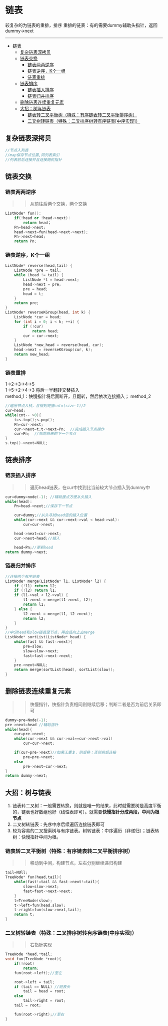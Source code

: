 <a id="markdown-链表" name="链表"></a>
# 链表
较复杂的为链表的重排，排序
重排的链表：有的需要dummy辅助头指针，返回dummy->next

---

<!-- TOC -->

- [链表](#链表)
  - [复杂链表深拷贝](#复杂链表深拷贝)
  - [链表交换](#链表交换)
    - [链表两两逆序](#链表两两逆序)
    - [链表逆序，K个一组](#链表逆序k个一组)
    - [链表重排](#链表重排)
  - [链表排序](#链表排序)
    - [链表插入排序](#链表插入排序)
    - [链表归并排序](#链表归并排序)
  - [删除链表连续重复元素](#删除链表连续重复元素)
  - [大招：树与链表](#大招树与链表)
    - [链表转二叉平衡树（特殊：有序链表转二叉平衡排序树）](#链表转二叉平衡树特殊有序链表转二叉平衡排序树)
    - [二叉树转链表（特殊：二叉排序树转有序链表[中序实现]）](#二叉树转链表特殊二叉排序树转有序链表中序实现)

<!-- /TOC -->


<a id="markdown-复杂链表深拷贝" name="复杂链表深拷贝"></a>
## 复杂链表深拷贝

```cpp
//节点入列表
//map保存节点位置,同列表索引
//列表前后连接并且连接随机指针

```


<a id="markdown-链表交换" name="链表交换"></a>
## 链表交换

<a id="markdown-链表两两逆序" name="链表两两逆序"></a>
### 链表两两逆序

>>从前往后两个交换，两个交换
```cpp
ListNode* fun():
    if(!head or !head->next)：
        return head；
    Pn=head->next;
    head->next=fun(head->next->next);
    Pn->next=head;
    return Pn;
```

<a id="markdown-链表逆序k个一组" name="链表逆序k个一组"></a>
### 链表逆序，K个一组
```cpp
ListNode* reverse(head,tail) {
    ListNode *pre = tail;
    while (head != tail) {
        ListNode *t = head->next;
        head->next = pre;
        pre = head;
        head = t;
    }
    return pre;
}
ListNode* reverseKGroup(head, int k) {
    ListNode *cur = head;
    for (int i = 0; i < k; ++i) {
        if (!cur) 
            return head;
        cur = cur->next;
    }
    ListNode *new_head = reverse(head, cur);
    head->next = reverseKGroup(cur, k);
    return new_head;
}
```

<a id="markdown-链表重排" name="链表重排"></a>
### 链表重排
1->2->3->4->5 \
1->5->2->4->3 将后一半翻转交替插入\
method_1：快慢指针将后面断开，且翻转，然后依次连接插入；
method_2
```cpp
//遍历节点入栈，且得到链接cnt=(size-1)/2
cur=head;
while(cnt-- >0){
    t=s.top();s.pop();
    Pn=cur->next;
    cur->next=t;t->next=Pn;  //完成插入节点操作
    cur=Pn;  //指向原来的下一个节点
}
s.top()->next=NULL;
```

<a id="markdown-链表排序" name="链表排序"></a>
## 链表排序

<a id="markdown-链表插入排序" name="链表插入排序"></a>
### 链表插入排序

>>遍历head链表，在cur中找到比当前较大节点插入到dummy中
```cpp
cur=dummy=node(-1); //辅助接点方便从头插入
while(head):
    Pn=head->next;//保存下一节点

    cur=dummy;//从头寻找head值的插入位置
    while(cur->next && cur->next->val < head->val):
        cur=cur->next;

    head->next=cur->next;
    cur->next=head;//插入

    head=Pn;//更新head
return dummy->next;
```

<a id="markdown-链表归并排序" name="链表归并排序"></a>
### 链表归并排序
```cpp
//连接两个有序链表
ListNode* merge(ListNode* l1, ListNode* l2) {
    if (!l1) return l2;
    if (!l2) return l1;
    if (l1->val < l2->val) {
        l1->next = merge(l1->next, l2);
        return l1;
    } else {
        l2->next = merge(l1, l2->next);
        return l2;
    }
}
//中分head和slow链表至节点，再自底向上去merge
ListNode* sortList(ListNode* head) {
    while(fast && fast->next){
        pre=slow;
        slow=slow->next;
        fast=fast->next->next;
    }
    pre->next=NULL;
    return merge(sortList(head), sortList(slow));
}
```


<a id="markdown-删除链表连续重复元素" name="删除链表连续重复元素"></a>
## 删除链表连续重复元素
>>快慢指针，快指针负责相同则继续后移；判断二者是否为前后关系即可
```cpp
dummy=pre=Node(-1);
pre->next=head //辅助指针
while(head){
    cur=pre->next;
    while(cur->next && cur->val==cur->next->val)
        cur=cur->next;

    if(cur=pre->next)//如果无重复，则后移；否则前后连接
        pre=pre->next;
    else
        pre->next=cur->next;
}
return dummy->next;
```


<a id="markdown-大招树与链表" name="大招树与链表"></a>
## 大招：树与链表
1. 链表转二叉树：一般需要转换，则就是唯一的结果，此时就需要树是高度平衡的，链表也好数组也好（线性表即可）。就需要**快慢指针分成两段，中间为根节点**
2. 二叉树转链表：先序中序后续遍历连接链表即可
3. 较为容易的二叉搜索树与有序链表。树转链表：中序遍历（非递归）；链表转树：快慢指针中间为根。


<a id="markdown-链表转二叉平衡树特殊有序链表转二叉平衡排序树" name="链表转二叉平衡树特殊有序链表转二叉平衡排序树"></a>
### 链表转二叉平衡树（特殊：有序链表转二叉平衡排序树）
>>移动到中间，构建节点，左右分别继续递归构建
```cpp
tail=NUll;
TreeNode* fun(head,tail){
    while(fast!=tail && fast->next!=tail){
        slow=slow->next;
        fast=fast->next->next;
    }
    t=TreeNode(slow);
    t->left=fun(head,slow);
    t->right=fun(slow->next,tail);
    return t;
}
```

<a id="markdown-二叉树转链表特殊二叉排序树转有序链表中序实现" name="二叉树转链表特殊二叉排序树转有序链表中序实现"></a>
### 二叉树转链表（特殊：二叉排序树转有序链表[中序实现]）
>>右指针实现
```cpp
TreeNode *head,*tail;
void fun(TreeNode *root){
	if(!root)
        return;
	fun(root->left);//至左

	root->left = tail;
	if (tail == NULL) //链表头
		tail = head = root;
	else
		tail->right = root;
	tail = root;

	fun(root->right);//至右
}
```